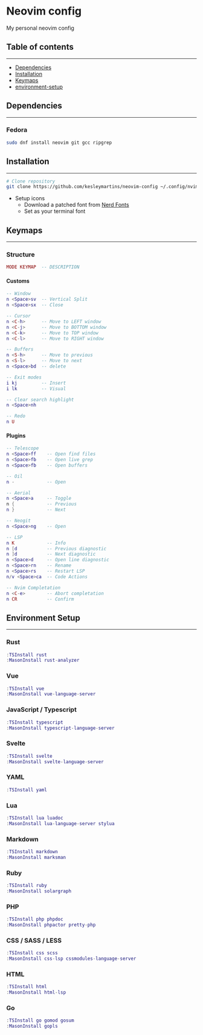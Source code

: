 # Neovim config 
My personal neovim config

## Table of contents
---
- [Dependencies](#dependencies)
- [Installation](#installation)
- [Keymaps](#keymaps)
- [environment-setup](#environment-setup)


## Dependencies 
---
### Fedora
```bash
sudo dnf install neovim git gcc ripgrep
```


## Installation 
---
```bash
# Clone repository
git clone https://github.com/kesleymartins/neovim-config ~/.config/nvim 
```
- Setup icons
  - Download a patched font from [Nerd Fonts](https://github.com/ryanoasis/nerd-fonts/releases)
  - Set as your terminal font


## Keymaps
---
### Structure
```lua
MODE KEYMAP  -- DESCRIPTION
```

#### Customs
```lua
-- Window
n <Space>sv  -- Vertical Split
n <Space>sx  -- Close

-- Cursor
n <C-h>      -- Move to LEFT window
n <C-j>      -- Move to BOTTOM window
n <C-k>      -- Move to TOP window
n <C-l>      -- Move to RIGHT window

-- Buffers
n <S-h>      -- Move to previous
n <S-l>      -- Move to next 
n <Space>bd  -- delete

-- Exit modes
i kj         -- Insert
i lk         -- Visual

-- Clear search highlight
n <Space>nh

-- Redo
n U            
```

#### Plugins
```lua
-- Telescope
n <Space>ff    -- Open find files
n <Space>fb    -- Open live grep
n <Space>fb    -- Open buffers

-- Oil
n -            -- Open

-- Aerial
n <Space>a     -- Toggle
n {            -- Previous
n }            -- Next

-- Neogit
n <Space>ng    -- Open

-- LSP
n K            -- Info
n [d           -- Previous diagnostic
n ]d           -- Next diagnostic
n <Space>d     -- Open line diagnostic
n <Space>rn    -- Rename
n <Space>rs    -- Restart LSP
n/v <Space>ca  -- Code Actions

-- Nvim Completation
n <C-e>        -- Abort completation
n CR           -- Confirm 
```

## Environment Setup
---

### Rust
```lua
:TSInstall rust
:MasonInstall rust-analyzer
```

### Vue
```lua
:TSInstall vue
:MasonInstall vue-language-server
```

### JavaScript / Typescript
```lua
:TSInstall typescript
:MasonInstall typescript-language-server
```

### Svelte
```lua
:TSInstall svelte
:MasonInstall svelte-language-server
```

### YAML
```lua
:TSInstall yaml
```

### Lua
```lua
:TSInstall lua luadoc
:MasonInstall lua-language-server stylua
```

### Markdown
```lua
:TSInstall markdown 
:MasonInstall marksman
```

### Ruby
```lua
:TSInstall ruby
:MasonInstall solargraph
```

### PHP
```lua
:TSInstall php phpdoc 
:MasonInstall phpactor pretty-php
```

### CSS / SASS / LESS
```lua
:TSInstall css scss
:MasonInstall css-lsp cssmodules-language-server 
```

### HTML
```lua
:TSInstall html
:MasonInstall html-lsp
```

### Go
```lua
:TSInstall go gomod gosum
:MasonInstall gopls 
```
